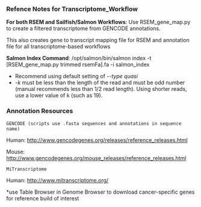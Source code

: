 ### Refence Notes for Transcriptome_Workflow ###

**For both RSEM and Sailfish/Salmon Workflows**: Use RSEM_gene_map.py to create a filtered transcriptome from GENCODE annotations.

This also creates gene to transcript mapping file for RSEM and annotation file for all transcriptome-based workflows

**Salmon Index Command**: /opt/salmon/bin/salmon index -t [RSEM_gene_map.py trimmed rsemFa].fa -i salmon_index
- Recommend using default setting of *--type quasi*
- *-k* must be less than the length of the read and must be odd number (manual recommends less than 1/2 read length).  Using shorter reads, use a lower value of k (such as 19).

### Annotation Resources ###

    GENCODE (scripts use .fasta sequences and annotations in sequence name)

Human:
http://www.gencodegenes.org/releases/reference_releases.html

Mouse:
http://www.gencodegenes.org/mouse_releases/reference_releases.html

    MiTranscriptome

Human:
http://www.mitranscriptome.org/

*use Table Browser in Genome Browser to download cancer-specific genes for reference build of interest
